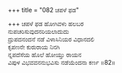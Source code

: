 +++
title = "082 ಚಪಳೆ ಫಡ"

+++
ಚಪಳೆ ಫಡ ಹೋಗಿವಳು ಹಲಬರ  
ನುಪಚರಿಸುವುದನರಿಯಲಾದುದು  
ದ್ರುಪದನಂದನೆ ನಡೆ ವಿಳಾಸಿನಿಯರ ವಿಧಾನದಲಿ  
ಕೃಪಣನೇ ಕುರುರಾಯ ನಿನಗಿ  
ನ್ನಪದೆಸೆಯ ಹೊಲೆ ಹೋಯ್ತು ರಾಯನ  
ವಿಪುಳ ವಿಭವವನನುಭವಿಸು ನಡೆಯೆಂದನಾ ಕರ್ಣ    ॥82॥
